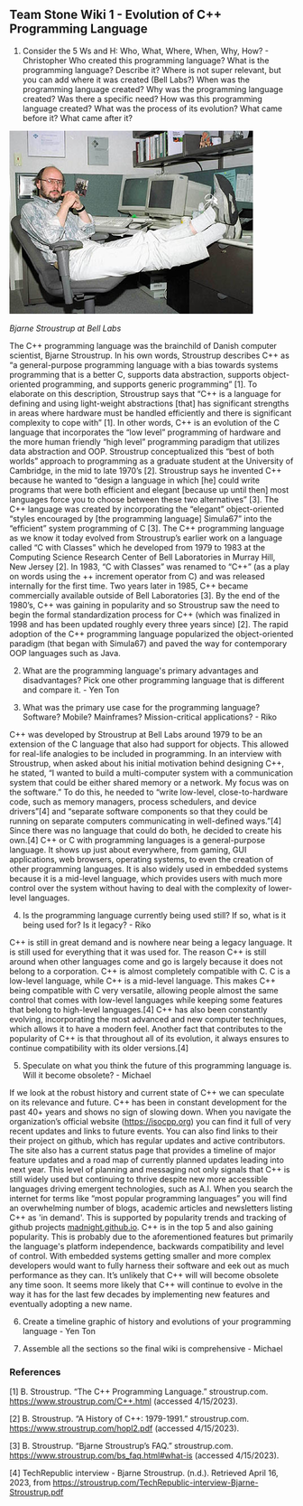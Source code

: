 ## Team Stone Wiki 1 - Evolution of C++ Programming Language

1. Consider the 5 Ws and H: Who, What, Where, When, Why, How? - Christopher
Who created this programming language?
What is the programming language? Describe it?
Where is not super relevant, but you can add where it was created (Bell Labs?)
When was the programming language created?
Why was the programming language created? Was there a specific need?
How was this programming language created? What was the process of its evolution? What came before it? What came after it?

![Bjarne Stroustrup](images/BjarneStroustrup.jpg)

*Bjarne Stroustrup at Bell Labs*

The C++ programming language was the brainchild of Danish computer scientist, Bjarne Stroustrup. In his own words, Stroustrup describes C++ as “a general-purpose programming language with a bias towards systems programming that is a better C, supports data abstraction, supports object-oriented programming, and supports generic programming” [1]. To elaborate on this description, Stroustrup says that “C++ is a language for defining and using light-weight abstractions [that] has significant strengths in areas where hardware must be handled efficiently and there is significant complexity to cope with” [1]. In other words, C++ is an evolution of the C language that incorporates the “low level” programming of hardware and the more human friendly “high level” programming paradigm that utilizes data abstraction and OOP. Stroustrup conceptualized this “best of both worlds” approach to programming as a graduate student at the University of Cambridge, in the mid to late 1970’s [2]. Stroustrup says he invented C++ because he wanted to “design a language in which [he] could write programs that were both efficient and elegant [because up until then] most languages force you to choose between these two alternatives” [3]. The C++ language was created by incorporating the “elegant” object-oriented “styles encouraged by [the programming language] Simula67” into the “efficient” system programming of C [3]. The C++ programming language as we know it today evolved from Stroustrup’s earlier work on a language called “C with Classes” which he developed from 1979 to 1983 at the Computing Science Research Center of Bell Laboratories in Murray Hill, New Jersey [2]. In 1983, “C with Classes” was renamed to “C++” (as a play on words using the ++ increment operator from C) and was released internally for the first time. Two years later in 1985, C++ became commercially available outside of Bell Laboratories [3]. By the end of the 1980’s, C++ was gaining in popularity and so Stroustrup saw the need to begin the formal standardization process for C++ (which was finalized in 1998 and has been updated roughly every three years since) [2]. The rapid adoption of the C++ programming language popularized the object-oriented paradigm (that began with Simula67) and paved the way for contemporary OOP languages such as Java. 


2. What are the programming language's primary advantages and disadvantages? Pick one other programming language that is different and compare it. - Yen Ton

3. What was the primary use case for the programming language? Software? Mobile? Mainframes? Mission-critical applications? - Riko

C++ was developed by Stroustrup at Bell Labs around 1979 to be an extension of the C language that also had support for objects. This allowed for real-life analogies to be included in programming. In an interview with Stroustrup, when asked about his initial motivation behind designing C++, he stated, “I wanted to build a multi-computer system with a communication system that could be either shared memory or a network. My focus was on the software.” To do this, he needed to “write low-level, close-to-hardware code, such as memory managers, process schedulers, and device drivers”[4] and “separate software components so that they could be running on separate computers communicating in well-defined ways.”[4] Since there was no language that could do both, he decided to create his own.[4]
C++ or C with programming languages is a general-purpose language. It shows up just about everywhere, from gaming, GUI applications, web browsers, operating systems, to even the creation of other programming languages. It is also widely used in embedded systems because it is a mid-level language, which provides users with much more control over the system without having to deal with the complexity of lower-level languages.

4. Is the programming language currently being used still? If so, what is it being used for?  Is it legacy? - Riko

C++ is still in great demand and is nowhere near being a legacy language. It is still used for everything that it was used for. The reason C++ is still around when other languages come and go is largely because it does not belong to a corporation. C++ is almost completely compatible with C. C is a low-level language, while C++ is a mid-level language. This makes C++ being compatible with C very versatile, allowing people almost the same control that comes with low-level languages while keeping some features that belong to high-level languages.[4] C++ has also been constantly evolving, incorporating the most advanced and new computer techniques, which allows it to have a modern feel. Another fact that contributes to the popularity of C++ is that throughout all of its evolution, it always ensures to continue compatibility with its older versions.[4]

5. Speculate on what you think the future of this programming language is. Will it become obsolete? - Michael

If we look at the robust history and current state of C++ we can speculate on its relevance and future. C++ has been in constant development for the past 40+ years and shows no sign of slowing down. When you navigate the organization’s official website (https://isocpp.org) you can find it full of very recent updates and links to future events. You can also find links to their their project on github, which  has regular updates and active contributors. The site also has a current status page that provides a timeline of major feature updates and a road map of currently planned updates leading into next year. This level of planning and messaging not only signals that C++ is still widely used but continuing to thrive despite new more accessible languages driving emergent technologies, such as A.I. When you search the internet for terms like “most popular programming languages” you will find an overwhelming number of blogs, academic articles and newsletters listing C++ as 'in demand'.  This is supported by popularity trends and tracking of github projects [madnight.github.io](images/language_popularity.png). C++ is in the top 5 and also gaining popularity. This is probably due to the aforementioned features but primarily the language's platform independence, backwards compatibility and level of control. With embedded systems getting smaller and more complex developers would want to fully harness their software and eek out as much performance as they can.  It’s unlikely that C++ will will become obsolete any time soon. It seems more likely that C++ will continue to evolve in the way it has for the last few decades by implementing new features and eventually adopting a new name.

6. Create a timeline graphic of history and evolutions of your programming language - Yen Ton

7. Assemble all the sections so the final wiki is comprehensive - Michael


### References

[1] B. Stroustrup. “The C++ Programming Language.” stroustrup.com. https://www.stroustrup.com/C++.html (accessed 4/15/2023). 

[2] B. Stroustrup. “A History of C++: 1979-1991.” stroustrup.com. https://www.stroustrup.com/hopl2.pdf (accessed 4/15/2023). 

[3] B. Stroustrup. “Bjarne Stroustrup’s FAQ.” stroustrup.com. https://www.stroustrup.com/bs_faq.html#what-is (accessed 4/15/2023). 

[4] TechRepublic interview - Bjarne Stroustrup. (n.d.). Retrieved April 16, 2023, from https://stroustrup.com/TechRepublic-interview-Bjarne-Stroustrup.pdf 
